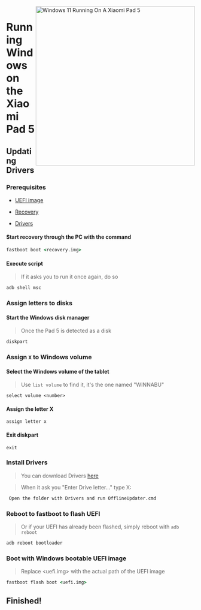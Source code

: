 <img align="right" src="https://raw.githubusercontent.com/erdilS/Port-Windows-11-Xiaomi-Pad-5/main/nabu.png" width="425" alt="Windows 11 Running On A Xiaomi Pad 5">


# Running Windows on the Xiaomi Pad 5

## Updating Drivers

### Prerequisites


- [UEFI image](https://github.com/erdilS/Port-Windows-11-Xiaomi-Pad-5/releases/download/UEFI/uefi-v3.img)

- [Recovery](../../../../releases/tag/1.0)

- [Drivers](https://github.com/map220v/MiPad5-Drivers/releases/latest)

#### Start recovery through the PC with the command

```cmd
fastboot boot <recovery.img>
```


#### Execute script
> If it asks you to run it once again, do so
```cmd
adb shell msc
```

### Assign letters to disks

#### Start the Windows disk manager

> Once the Pad 5 is detected as a disk

```cmd
diskpart
```


### Assign `X` to Windows volume

#### Select the Windows volume of the tablet
> Use `list volume` to find it, it's the one named "WINNABU"

```diskpart
select volume <number>
```

#### Assign the letter X
```diskpart
assign letter x
```

#### Exit diskpart
```diskpart
exit
```


### Install Drivers

> You can download Drivers [here](https://github.com/map220v/MiPad5-Drivers/releases/latest)

> When it ask you "Enter Drive letter..." type X:
```cmd
 Open the folder with Drivers and run OfflineUpdater.cmd
```

### Reboot to fastboot to flash UEFI
> Or if your UEFI has already been flashed, simply reboot with ```adb reboot```
```cmd
adb reboot bootloader
```

### Boot with Windows bootable UEFI image
> Replace <uefi.img> with the actual path of the UEFI image
```cmd
fastboot flash boot <uefi.img>
```

## Finished!









